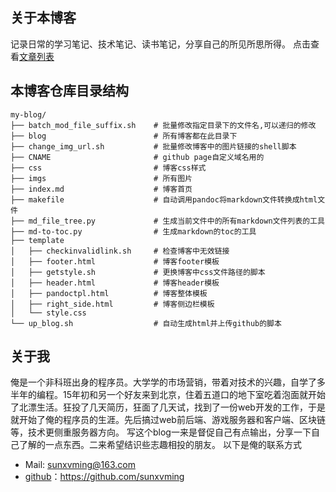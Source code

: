 ## 关于本博客
记录日常的学习笔记、技术笔记、读书笔记，分享自己的所见所思所得。
点击查看[文章列表](index.md)


## 本博客仓库目录结构
```
my-blog/
├── batch_mod_file_suffix.sh    # 批量修改指定目录下的文件名,可以递归的修改
├── blog                        # 所有博客都在此目录下
├── change_img_url.sh           # 批量修改博客中的图片链接的shell脚本
├── CNAME                       # github page自定义域名用的
├── css                         # 博客css样式
├── imgs                        # 所有图片
├── index.md                    # 博客首页
├── makefile                    # 自动调用pandoc将markdown文件转换成html文件
├── md_file_tree.py             # 生成当前文件中的所有markdown文件列表的工具
├── md-to-toc.py                # 生成markdown的toc的工具
├── template
│   ├── checkinvalidlink.sh     # 检查博客中无效链接
│   ├── footer.html             # 博客footer模板
│   ├── getstyle.sh             # 更换博客中css文件路径的脚本
│   ├── header.html             # 博客header模板
│   ├── pandoctpl.html          # 博客整体模板
│   ├── right_side.html         # 博客侧边栏模板
│   └── style.css
└── up_blog.sh                  # 自动生成html并上传github的脚本
```

## 关于我
俺是一个非科班出身的程序员。大学学的市场营销，带着对技术的兴趣，自学了多半年的编程。15年初和另一个好友来到北京，住着五道口的地下室吃着泡面就开始了北漂生活。狂投了几天简历，狂面了几天试，找到了一份web开发的工作，于是就开始了俺的程序员的生涯。先后搞过web前后端、游戏服务器和客户端、区块链等，技术更侧重服务器方向。
写这个blog一来是督促自己有点输出，分享一下自己了解的一点东西。二来希望结识些志趣相投的朋友。
以下是俺的联系方式
* Mail: sunxvming@163.com
* [github](https://github.com/sunxvming)：https://github.com/sunxvming













